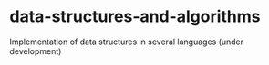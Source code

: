 # data-structures-and-algorithms
 Implementation of data structures in several languages (under development)
